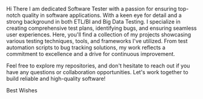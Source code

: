 Hi There 
I am dedicated Software Tester with a passion for ensuring top-notch quality in software applications. With a keen eye for detail and a strong background in both ETL/BI and Big Data Testing.
I specialize in creating comprehensive test plans, identifying bugs, and ensuring seamless user experiences.
Here, you'll find a collection of my projects showcasing various testing techniques, tools, and frameworks I've utilized. From test automation scripts to bug tracking solutions, 
my work reflects a commitment to excellence and a drive for continuous improvement.

Feel free to explore my repositories, and don't hesitate to reach out if you have any questions or collaboration opportunities. Let's work together to build reliable and high-quality software!

Best Wishes

